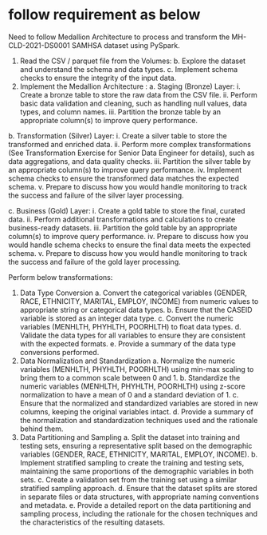 # follow requirement as below

Need to follow Medallion Architecture to
process and transform the MH-CLD-2021-DS0001 SAMHSA dataset using PySpark. 

1. Read the CSV / parquet file from the Volumes:
  b. Explore the dataset and understand the schema and data types.
  c. Implement schema checks to ensure the integrity of the input data.
2. Implement the Medallion Architecture :
  a. Staging (Bronze) Layer:
    i. Create a bronze table to store the raw data from the CSV file.
    ii. Perform basic data validation and cleaning, such as handling null values,
        data types, and column names.
    iii. Partition the bronze table by an appropriate column(s) to improve query
        performance.

b. Transformation (Silver) Layer:
  i. Create a silver table to store the transformed and enriched data.
  ii. Perform more complex transformations (See Transformation Exercise
  for Senior Data Engineer for details), such as data aggregations, and
  data quality checks.
  iii. Partition the silver table by an appropriate column(s) to improve query
  performance.
  iv. Implement schema checks to ensure the transformed data matches the
  expected schema.
  v. Prepare to discuss how you would handle monitoring to track the success
  and failure of the silver layer processing.

c. Business (Gold) Layer:
  i. Create a gold table to store the final, curated data.
  ii. Perform additional transformations and calculations to create
  business-ready datasets.
  iii. Partition the gold table by an appropriate column(s) to improve query
  performance.
  iv. Prepare to discuss how you would handle schema checks to ensure the
  final data meets the expected schema.
  v. Prepare to discuss how you would handle monitoring to track the success
  and failure of the gold layer processing.


Perform below transformations:
  1. Data Type Conversion
    a. Convert the categorical variables (GENDER, RACE, ETHNICITY, MARITAL,
    EMPLOY, INCOME) from numeric values to appropriate string or categorical data
    types.
    b. Ensure that the CASEID variable is stored as an integer data type.
    c. Convert the numeric variables (MENHLTH, PHYHLTH, POORHLTH) to float data
    types.
    d. Validate the data types for all variables to ensure they are consistent with the
    expected formats.
    e. Provide a summary of the data type conversions performed.
  2. Data Normalization and Standardization
    a. Normalize the numeric variables (MENHLTH, PHYHLTH, POORHLTH) using
    min-max scaling to bring them to a common scale between 0 and 1.
    b. Standardize the numeric variables (MENHLTH, PHYHLTH, POORHLTH) using
    z-score normalization to have a mean of 0 and a standard deviation of 1.
    c. Ensure that the normalized and standardized variables are stored in new
    columns, keeping the original variables intact.
    d. Provide a summary of the normalization and standardization techniques used
    and the rationale behind them.
  3. Data Partitioning and Sampling
    a. Split the dataset into training and testing sets, ensuring a representative split
    based on the demographic variables (GENDER, RACE, ETHNICITY, MARITAL,
    EMPLOY, INCOME).
    b. Implement stratified sampling to create the training and testing sets, maintaining
    the same proportions of the demographic variables in both sets.
    c. Create a validation set from the training set using a similar stratified sampling
    approach.
    d. Ensure that the dataset splits are stored in separate files or data structures, with
    appropriate naming conventions and metadata.
    e. Provide a detailed report on the data partitioning and sampling process, including
    the rationale for the chosen techniques and the characteristics of the resulting
    datasets.
  
